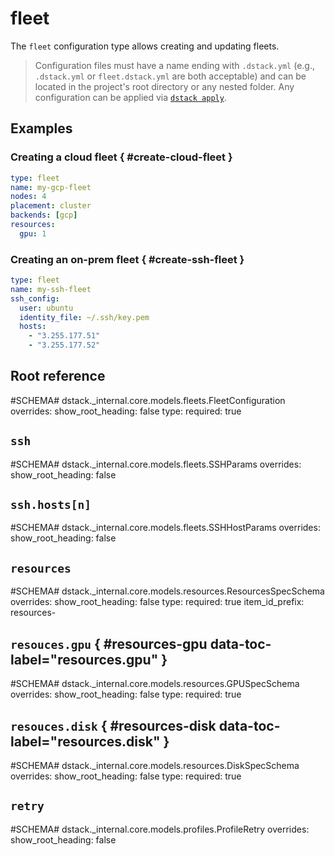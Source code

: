 # fleet

The `fleet` configuration type allows creating and updating fleets.

> Configuration files must have a name ending with `.dstack.yml` (e.g., `.dstack.yml` or `fleet.dstack.yml` are both acceptable)
> and can be located in the project's root directory or any nested folder.
> Any configuration can be applied via [`dstack apply`](../cli/index.md#dstack-apply).

## Examples

### Creating a cloud fleet { #create-cloud-fleet }

<div editor-title="gcp-fleet.dstack.yml"> 

```yaml
type: fleet
name: my-gcp-fleet
nodes: 4
placement: cluster
backends: [gcp]
resources:
  gpu: 1
```

</div>

### Creating an on-prem fleet { #create-ssh-fleet }

<div editor-title="ssh-fleet.dstack.yml"> 
    
```yaml
type: fleet
name: my-ssh-fleet
ssh_config:
  user: ubuntu
  identity_file: ~/.ssh/key.pem
  hosts:
    - "3.255.177.51"
    - "3.255.177.52"
```

</div>


## Root reference

#SCHEMA# dstack._internal.core.models.fleets.FleetConfiguration
    overrides:
      show_root_heading: false
      type:
        required: true

## `ssh`

#SCHEMA# dstack._internal.core.models.fleets.SSHParams
    overrides:
      show_root_heading: false


## `ssh.hosts[n]`

#SCHEMA# dstack._internal.core.models.fleets.SSHHostParams
    overrides:
      show_root_heading: false

## `resources`

#SCHEMA# dstack._internal.core.models.resources.ResourcesSpecSchema
    overrides:
      show_root_heading: false
      type:
        required: true
      item_id_prefix: resources-

## `resouces.gpu` { #resources-gpu data-toc-label="resources.gpu" } 

#SCHEMA# dstack._internal.core.models.resources.GPUSpecSchema
    overrides:
      show_root_heading: false
      type:
        required: true

## `resouces.disk` { #resources-disk data-toc-label="resources.disk" }

#SCHEMA# dstack._internal.core.models.resources.DiskSpecSchema
    overrides:
      show_root_heading: false
      type:
        required: true

## `retry`

#SCHEMA# dstack._internal.core.models.profiles.ProfileRetry
    overrides:
      show_root_heading: false
